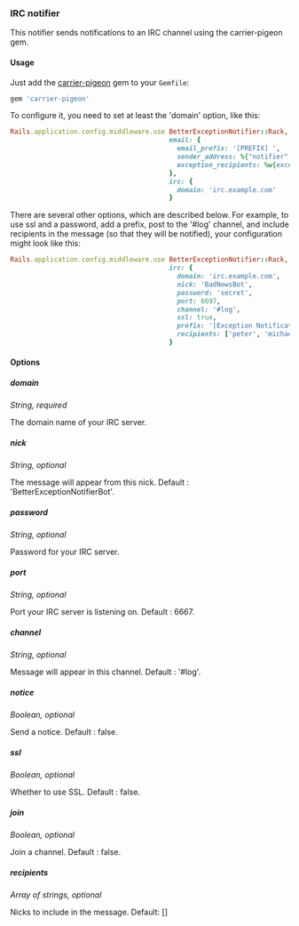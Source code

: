 ### IRC notifier

This notifier sends notifications to an IRC channel using the carrier-pigeon gem.

#### Usage

Just add the [carrier-pigeon](https://github.com/portertech/carrier-pigeon) gem to your `Gemfile`:

```ruby
gem 'carrier-pigeon'
```

To configure it, you need to set at least the 'domain' option, like this:

```ruby
Rails.application.config.middleware.use BetterExceptionNotifier::Rack,
                                        email: {
                                          email_prefix: '[PREFIX] ',
                                          sender_address: %{"notifier" <notifier@example.com>},
                                          exception_recipients: %w{exceptions@example.com}
                                        },
                                        irc: {
                                          domain: 'irc.example.com'
                                        }
```

There are several other options, which are described below. For example, to use ssl and a password, add a prefix, post to the '#log' channel, and include recipients in the message (so that they will be notified), your configuration might look like this:

```ruby
Rails.application.config.middleware.use BetterExceptionNotifier::Rack,
                                        irc: {
                                          domain: 'irc.example.com',
                                          nick: 'BadNewsBot',
                                          password: 'secret',
                                          port: 6697,
                                          channel: '#log',
                                          ssl: true,
                                          prefix: '[Exception Notification]',
                                          recipients: ['peter', 'michael', 'samir']
                                        }
```

#### Options

##### domain

*String, required*

The domain name of your IRC server.

##### nick

*String, optional*

The message will appear from this nick. Default : 'BetterExceptionNotifierBot'.

##### password

*String, optional*

Password for your IRC server.

##### port

*String, optional*

Port your IRC server is listening on. Default : 6667.

##### channel

*String, optional*

Message will appear in this channel. Default : '#log'.

##### notice

*Boolean, optional*

Send a notice. Default : false.

##### ssl

*Boolean, optional*

Whether to use SSL. Default : false.

##### join

*Boolean, optional*

Join a channel. Default : false.

##### recipients

*Array of strings, optional*

Nicks to include in the message. Default: []
